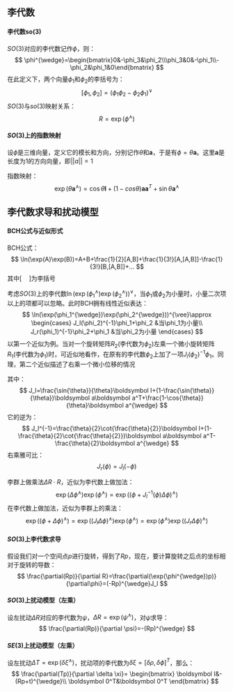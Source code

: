 ## 李代数

#### 李代数so(3)

$SO(3)$对应的李代数记作$\phi$，则：
$$
\phi^{\wedge}=\begin{bmatrix}0&-\phi_3&\phi_2\\\phi_3&0&-\phi_1\\-\phi_2&\phi_1&0\end{bmatrix}
$$
在此定义下，两个向量$\phi_1$和$\phi_2$的李括号为：
$$
[\phi_1,\phi_2]=(\phi_1\phi_2-\phi_2\phi_1)^{\vee}
$$
$SO(3)$与$so(3)$映射关系：
$$
R=\exp(\phi^{\wedge})
$$


#### $SO(3)$上的指数映射

设$\phi$是三维向量，定义它的模长和方向，分别记作$\theta$和$\boldsymbol a$，于是有$\phi=\theta\boldsymbol a$。这里$\boldsymbol a$是长度为1的方向向量，即$||a||=1$

指数映射：
$$
\exp(\theta\boldsymbol a^{\wedge})=\cos{\theta}\boldsymbol I+(1-cos{\theta})\boldsymbol a\boldsymbol a^T+\sin{\theta}\boldsymbol a^{\wedge}
$$


## 李代数求导和扰动模型

#### BCH公式与近似形式

BCH公式：
$$
\ln(\exp(A)\exp(B))=A+B+\frac{1}{2}[A,B]+\frac{1}{3!}[A,[A,B]]-\frac{1}{3!}[B,[A,B]]+...
$$
其中$[\quad]$为李括号



考虑$SO(3)$上的李代数$\ln(\exp(\phi_1^{\wedge})\exp(\phi_2^{\wedge}))^{\vee}$，当$\phi_1$或$\phi_2$为小量时，小量二次项以上的项都可以忽略。此时BCH拥有线性近似表达：
$$
\ln(\exp(\phi_1^{\wedge})\exp(\phi_2^{\wedge}))^{\vee}\approx 
\begin{cases}
J_l(\phi_2)^{-1}\phi_1+\phi_2 &当\phi_1为小量\\
J_r(\phi_1)^{-1}\phi_2+\phi_1 &当\phi_2为小量
\end{cases}
$$
以第一个近似为例。当对一个旋转矩阵$R_2$(李代数为$\phi_2$)左乘一个微小旋转矩阵$R_1$(李代数为$\phi_1$)时，可近似地看作，在原有的李代数$\phi_2$上加了一项$J_l(\phi_2)^{-1}\phi_1$。同理，第二个近似描述了右乘一个微小位移的情况

其中：
$$
J_l=\frac{\sin{\theta}}{\theta}\boldsymbol I+(1-\frac{\sin{\theta}}{\theta})\boldsymbol a\boldsymbol a^T+\frac{1-\cos{\theta}}{\theta}\boldsymbol a^{\wedge}
$$
它的逆为：
$$
J_l^{-1}=\frac{\theta}{2}\cot{\frac{\theta}{2}}\boldsymbol I+(1-\frac{\theta}{2}\cot{\frac{\theta}{2}})\boldsymbol a\boldsymbol a^T-\frac{\theta}{2}\boldsymbol a^{\wedge}
$$
右乘雅可比：
$$
J_r(\phi)=J_l(-\phi)
$$


李群上做乘法$\Delta R\cdot R$，近似为李代数上做加法：
$$
\exp(\Delta\phi^{\wedge})\exp(\phi^{\wedge})=\exp((\phi+J_l^{-1}(\phi)\Delta \phi)^{\wedge})
$$
在李代数上做加法，近似为李群上的乘法：
$$
\exp((\phi+\Delta \phi)^{\wedge})=\exp((J_l\Delta \phi)^{\wedge})\exp(\phi^{\wedge})=\exp(\phi^{\wedge})\exp((J_r\Delta \phi)^{\wedge})
$$


#### $SO(3)$上李代数求导

假设我们对一个空间点$p$进行旋转，得到了$Rp$，现在，要计算旋转之后点的坐标相对于旋转的导数：
$$
\frac{\partial(Rp)}{\partial R}=\frac{\partial(\exp(\phi^{\wedge})p)}{\partial\phi}=(-Rp)^{\wedge}J_l
$$


#### $SO(3)$上扰动模型（左乘）

设左扰动$\Delta R$对应的李代数为$\psi$，$\Delta R=\exp(\psi^{\wedge})$，对$\psi$求导：
$$
\frac{\partial(Rp)}{\partial \psi}=-(Rp)^{\wedge}
$$


#### $SE(3)$上扰动模型（左乘）

设左扰动$\Delta T=\exp(\delta \xi^{\wedge})$，扰动项的李代数为$\delta \xi=[\delta \rho,\delta \phi]^T$，那么：
$$
\frac{\partial(Tp)}{\partial \delta \xi}=
\begin{bmatrix}
\boldsymbol I&-(Rp+t)^{\wedge}\\
\boldsymbol 0^T&\boldsymbol 0^T
\end{bmatrix}
$$
